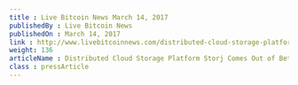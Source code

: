 ```yaml
---
title : Live Bitcoin News March 14, 2017
publishedBy : Live Bitcoin News
publishedOn : March 14, 2017
link : http://www.livebitcoinnews.com/distributed-cloud-storage-platform-storj-comes-beta/
weight: 136
articleName : Distributed Cloud Storage Platform Storj Comes Out of Beta
class : pressArticle
---
```

